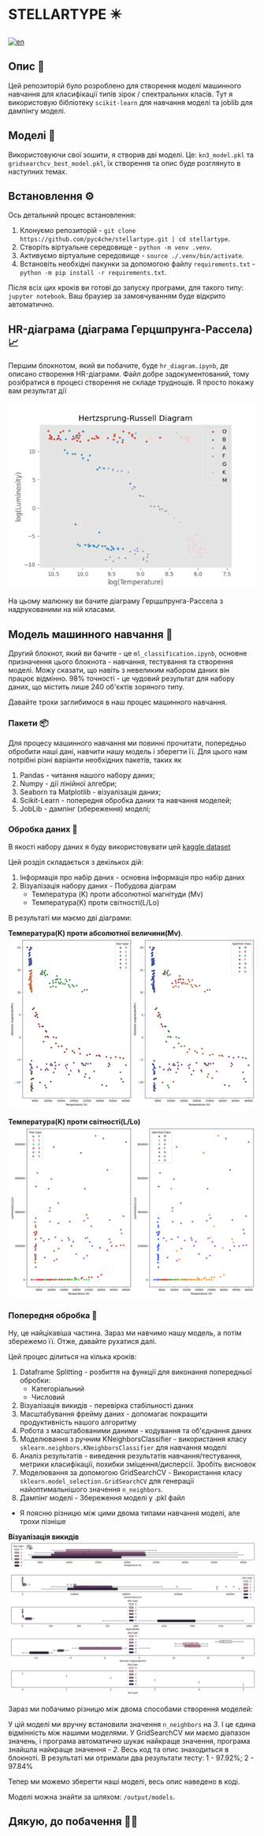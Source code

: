 # STELLARTYPE ✴️

[![en](https://img.shields.io/badge/lang-en-red.svg)](/README.md)

## Опис 📄

Цей репозиторій було розроблено для створення моделі машинного навчання для класифікації типів зірок / спектральних класів. Тут я використовую бібліотеку `scikit-learn` для навчання моделі та joblib для дампінгу моделі.

## Моделі 🤖

Використовуючи свої зошити, я створив дві моделі. Це: `kn3_model.pkl` та `gridsearchcv_best_model.pkl`, їх створення та опис буде розглянуто в наступних темах.

## Встановлення ⚙️

Ось детальний процес встановлення:

1. Клонуємо репозиторій - `git clone https://github.com/pyc4che/stellartype.git | cd stellartype`.
2. Створіть віртуальне середовище - `python -m venv .venv`.
3. Активуємо віртуальне середовище - `source ./.venv/bin/activate`.
4. Встановіть необхідні пакунки за допомогою файлу `requirements.txt` - `python -m pip install -r requirements.txt`.

Після всіх цих кроків ви готові до запуску програми, для такого типу: `jupyter notebook`. Ваш браузер за замовчуванням буде відкрито автоматично.

## HR-діаграма (діаграма Герцшпрунга-Рассела) 📈

Першим блокнотом, який ви побачите, буде `hr_diagram.ipynb`, де описано створення HR-діаграми.
Файл добре задокументований, тому розібратися в процесі створення не складе труднощів. Я просто покажу вам результат дії

![diagram](/output/hr_diagram/hertzsprung-russell_diagram.png)

На цьому малюнку ви бачите діаграму Герцшпрунга-Рассела з надрукованими на ній класами.

## Модель машинного навчання 🦾

Другий блокнот, який ви бачите - це `ml_classification.ipynb`, основне призначення цього блокнота - навчання, тестування та створення моделі. Можу сказати, що навіть з невеликим набором даних він працює відмінно. 98% точності - це чудовий результат для набору даних, що містить лише 240 об'єктів зоряного типу.

Давайте трохи заглибимося в наш процес машинного навчання.

### Пакети 📦

Для процесу машинного навчання ми повинні прочитати, попередньо обробити наші дані, навчити нашу модель і зберегти її. Для цього нам потрібні різні варіанти необхідних пакетів, таких як

1. Pandas - читання нашого набору даних;
2. Numpy - дії лінійної алгебри;
3. Seaborn та Matplotlib - візуалізація даних;
4. Scikit-Learn - попередня обробка даних та навчання моделей;
5. JobLib - дампінг (збереження) моделі;

### Обробка даних 🧪

В якості набору даних я буду використовувати цей [kaggle dataset](https://www.kaggle.com/datasets/deepu1109/star-dataset)

Цей розділ складається з декількох дій:

1. Інформація про набір даних - основна інформація про набір даних
2. Візуалізація набору даних - Побудова діаграм
    - Температура (K) проти абсолютної магнітуди (Mv)
    - Температура(K) проти світності(L/Lo)

В результаті ми маємо дві діаграми:

**Температура(K) проти абсолютної величини(Mv)**.
![tam](/output/ml_classification/absolute_magnitude.png)

**Температура(K) проти світності(L/Lo)**
![tl](/output/ml_classification/luminosity.png)

### Попередня обробка 🔨

Ну, це найцікавіша частина. Зараз ми навчимо нашу модель, а потім збережемо її. Отже, давайте рухатися далі.

Цей процес ділиться на кілька кроків:

1. Dataframe Splitting - розбиття на функції для виконання попередньої обробки:
    - Категоріальний
    - Числовий
2. Візуалізація викидів - перевірка стабільності даних
3. Масштабування фрейму даних - допомагає покращити продуктивність нашого алгоритму
4. Робота з масштабованими даними - кодування та об'єднання даних
5. Моделювання з ручним KNeighborsClassifier - використання класу `sklearn.neighbors.KNeighborsClassifier` для навчання моделі
6. Аналіз результатів - виведення результатів навчання/тестування, метрики класифікації, похибки зміщення/дисперсії. Зробіть висновок
7. Моделювання за допомогою GridSearchCV - Використання класу `sklearn.model_selection.GridSearchCV` для генерації найоптимальнішого значення `n_neighbors`.
8. Дампінг моделі - Збереження моделі у .pkl файл

- Я поясню різницю між цими двома типами навчання моделі, але трохи пізніше

**Візуалізація викидів**
![outliers](/output/ml_classification/outliers.png)

Зараз ми побачимо різницю між двома способами створення моделей:

У цій моделі ми вручну встановили значення `n_neighbors` на *3*. І це єдина відмінність між нашими моделями. У GridSearchCV ми маємо діапазон значень, і програма автоматично шукає найкраще значення, програма знайшла найкраще значення - *2*. Весь код та опис знаходиться в блокноті. В результаті ми отримали два результати тесту: 1 - 97.92%; 2 - 97.84%

Тепер ми можемо зберегти наші моделі, весь опис наведено в коді.

Моделі можна знайти за шляхом: `/output/models`.

## Дякую, до побачення 👋🏻

